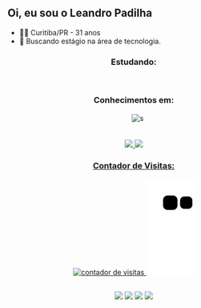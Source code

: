## Oi, eu sou o Leandro Padilha
- 👨🏻 Curitiba/PR - 31 anos
- 💼 Buscando estágio na área de tecnologia.


<div align="center">
  <h3 align="center"> Estudando: </h3>
  <img align="center" alt=""  src="https://img.shields.io/badge/Python-3776AB?style=for-the-badge&logo=python&logoColor=white">
  <img align="center" alt=""  src="https://img.shields.io/badge/MySQL-00000F?style=for-the-badge&logo=mysql&logoColor=white">  
</div>

<div align="center">
  <h3 align="center"> Conhecimentos em: </h3>
  <img align="center" alt=""  src="https://img.shields.io/badge/HTML5-E34F26?style=for-the-badge&logo=html5&logoColor=white">
  <img align="center" alt=""  src="https://img.shields.io/badge/CSS3-1572B6?style=for-the-badge&logo=css3&logoColor=white"> 
  <img align="center" alt=""  src="https://img.shields.io/badge/Sass-CC6699?style=for-the-badge&logo=sass&logoColor=white"> 
  <img align="center" alt=""  src="https://img.shields.io/badge/Bootstrap-563D7C?style=for-the-badge&logo=bootstrap&logoColor=white"> 
  <img align="center" alt="s"  src="https://img.shields.io/badge/JavaScript-F7DF1E?style=for-the-badge&logo=javascript&logoColor=black"> 
  
  
</div> <br> <br>


<div align="center">
  <a href="https://github.com/leandrompadilha">
  <img height="150em" src="https://github-readme-stats.vercel.app/api?username=leandrompadilha&show_icons=true&theme=nord&include_all_commits=true&count_private=true"/>
  <img height="150em" src="https://github-readme-stats.vercel.app/api/top-langs/?username=leandrompadilha&layout=compact&langs_count=7&theme=nord"/>
</div>

<div align="center">
  <h3 align="center"> Contador de Visitas:</h3>
  <img src="https://profile-counter.glitch.me/leandrompadilha/count.svg" alt="contador de visitas">
  <img src="https://github.com/leandrompadilha/leandrompadilha/blob/output/github-contribution-grid-snake.svg"> 
  <br>   
 </div>

  
##
  
<div align="center">
  <a href="https://www.facebook.com/leandro.magalhaespadilha/" target="_blank"><img src="https://img.shields.io/badge/Facebook-1877F2?style=for-the-badge&logo=facebook&logoColor=white"></a>
  <a href="https://www.instagram.com/leandromagalhaespadilha/" target="_blank"><img src="https://img.shields.io/badge/Instagram-E4405F?style=for-the-badge&logo=instagram&logoColor=white"></a>
   <a href="https://www.linkedin.com/in/leandrompadilha/" target="_blank"><img src="https://img.shields.io/badge/LinkedIn-0077B5?style=for-the-badge&logo=linkedin&logoColor=white"></a>
     <a href="mailto:leandromagalhaespadilha@gmail.com" target="_blank"><img src="https://img.shields.io/badge/Gmail-D14836?style=for-the-badge&logo=gmail&logoColor=white"></a>
  </div>

